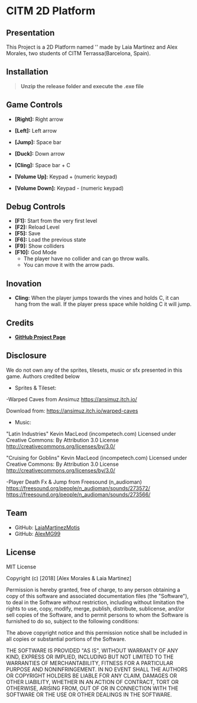 # CITM 2D Platform
## Presentation
This Project is a 2D Platform named '' made by Laia Martinez and Alex Morales, two students of CITM Terrassa(Barcelona, Spain). 

## Installation
> __Unzip the release folder and execute the .exe file__

## Game Controls
* __[Right]:__ Right arrow
* __[Left]:__ Left arrow
* __[Jump]:__ Space bar
* __[Duck]:__ Down arrow

* __[Cling]:__ Space bar + C

* __[Volume Up]:__ Keypad + (numeric keypad)
* __[Volume Down]:__ Keypad - (numeric keypad)

## Debug Controls
- __[F1]:__ Start from the very first level
- __[F2]:__ Reload Level
- __[F5]:__ Save
- __[F6]:__ Load the previous state
- __[F9]:__ Show colliders
- __[F10]:__ God Mode
  - The player have no collider and can go throw walls.
  - You can move it with the arrow pads.

## Inovation
* __Cling:__ When the player jumps towards the vines and holds C, it can hang from the wall. If the player press space while holding C it will jump.

## Credits
* **[GitHub Project Page](https://github.com/AlexMG99/CITM2_2D_Platform)**

## Disclosure


We do not own any of the sprites, tilesets, music or sfx presented in this game. Authors credited below


* Sprites & Tileset:

-Warped Caves from Ansimuz https://ansimuz.itch.io/


Download from: https://ansimuz.itch.io/warped-caves

* Music:

"Latin Industries" Kevin MacLeod (incompetech.com)
Licensed under Creative Commons: By Attribution 3.0 License
http://creativecommons.org/licenses/by/3.0/

"Cruising for Goblins" Kevin MacLeod (incompetech.com)
Licensed under Creative Commons: By Attribution 3.0 License
http://creativecommons.org/licenses/by/3.0/

-Player Death Fx & Jump from Freesound (n_audioman)
https://freesound.org/people/n_audioman/sounds/273572/
https://freesound.org/people/n_audioman/sounds/273566/

## Team
* GitHub: [LaiaMartinezMotis](https://github.com/LaiaMartinezMotis)
* GitHub: [AlexMG99](https://github.com/AlexMG99)

## License

MIT License

Copyright (c) [2018] [Alex Morales & Laia Martinez]

Permission is hereby granted, free of charge, to any person obtaining a copy
of this software and associated documentation files (the "Software"), to deal
in the Software without restriction, including without limitation the rights
to use, copy, modify, merge, publish, distribute, sublicense, and/or sell
copies of the Software, and to permit persons to whom the Software is
furnished to do so, subject to the following conditions:

The above copyright notice and this permission notice shall be included in all
copies or substantial portions of the Software.

THE SOFTWARE IS PROVIDED "AS IS", WITHOUT WARRANTY OF ANY KIND, EXPRESS OR
IMPLIED, INCLUDING BUT NOT LIMITED TO THE WARRANTIES OF MERCHANTABILITY,
FITNESS FOR A PARTICULAR PURPOSE AND NONINFRINGEMENT. IN NO EVENT SHALL THE
AUTHORS OR COPYRIGHT HOLDERS BE LIABLE FOR ANY CLAIM, DAMAGES OR OTHER
LIABILITY, WHETHER IN AN ACTION OF CONTRACT, TORT OR OTHERWISE, ARISING FROM,
OUT OF OR IN CONNECTION WITH THE SOFTWARE OR THE USE OR OTHER DEALINGS IN THE
SOFTWARE.


